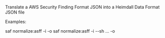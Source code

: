 Translate a AWS Security Finding Format JSON into a Heimdall Data Format JSON file

Examples:

  saf normalize:asff -i <asff-finding-json> -o <hdf-scan-results-json>
  saf normalize:asff -i <asff-finding-json> --sh <standard-1-json> ... <standard-n-json> -o <hdf-scan-results-json>
